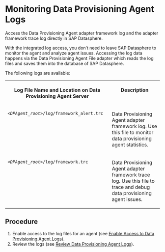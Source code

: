 <!-- loioe49785b22ed8454f8ba28edc2dc686c8 -->

# Monitoring Data Provisioning Agent Logs

Access the Data Provisioning Agent adapter framework log and the adapter framework trace log directly in SAP Datasphere.

With the integrated log access, you don’t need to leave SAP Datasphere to monitor the agent and analyze agent issues. Accessing the log data happens via the Data Provisioning Agent File adapter which reads the log files and saves them into the database of SAP Datasphere.

The following logs are available:


<table>
<tr>
<th valign="top">

Log File Name and Location on Data Provisioning Agent Server

</th>
<th valign="top">

Description

</th>
</tr>
<tr>
<td valign="top">

<code><i class="varname">&lt;DPAgent_root&gt;</i>/log/framework_alert.trc</code>

</td>
<td valign="top">

Data Provisioning Agent adapter framework log. Use this file to monitor data provisioning agent statistics.

</td>
</tr>
<tr>
<td valign="top">

<code><i class="varname">&lt;DPAgent_root&gt;</i>/log/framework.trc</code>

</td>
<td valign="top">

Data Provisioning Agent adapter framework trace log. Use this file to trace and debug data provisioning agent issues.

</td>
</tr>
</table>



<a name="loioe49785b22ed8454f8ba28edc2dc686c8__section_z4g_ww1_xgc"/>

## Procedure

1.  Enable access to the log files for an agent \(see [Enable Access to Data Provisioning Agent Logs](enable-access-to-data-provisioning-agent-logs-9a00dde.md)\).
2.  Review the logs \(see [Review Data Provisioning Agent Logs](review-data-provisioning-agent-logs-0d78ae0.md)\).

